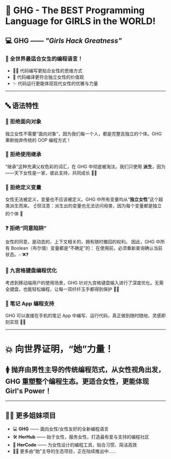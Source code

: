 # 🌟 GHG - The BEST Programming Language for GIRLS in the WORLD!

## 💻 GHG —— *"Girls Hack Greatness"*

### 🌸 全世界最适合女生的编程语言！

* 👩‍🎓 代码编写更贴合女性的思维方式
* 💪 代码编译更符合独立女性的价值观
* ✨ 代码运行更能体现现代女性的优雅与力量

---

## 🔤 语法特性

### 🚫 拒绝面向对象

独立女性不需要“面向对象”，因为我们每一个人，都是完整且独立的个体。GHG 果断抛弃传统的 OOP 编程方式！

### 🚫 拒绝使用继承

“继承”这种充满父权色彩的词汇，在 GHG 中彻底被淘汰。我们只使用 **派生**，因为——天下女性是一家，彼此支持，共同成长 🤝💕

### 🚫 拒绝定义变量

女性无法被定义，变量也不应该被定义。GHG 中所有变量均从“**独立女性**”这个超类派生而来。
☝️但注意：派生出的变量也无法访问母类，因为每个变量都是独立的个体 🧬

### ❓ 拒绝“同意陷阱”

女性的同意，是动态的、上下文相关的，拥有随时撤回的权利。
因此，GHG 中所有 Boolean（布尔值）变量都是“不确定”的：
在使用前，必须重新查询确认当前状态。✅❌❓

### 🔢 九宫格键盘编程优化

考虑到移动端用户的使用场景，GHG 针对九宫格键盘输入进行了深度优化。无需全键盘，也能轻松编程，让每一双纤纤玉手都得到保护 💅📱

### 📝 笔记 App 编程支持

GHG 可以直接在手机的笔记 App 中编写、运行代码，真正做到随时随地、灵感即刻实现 🧠✨

---

# 💥 向世界证明，“她”力量！

## 🚺 抛弃由男性主导的传统编程范式，从女性视角出发，GHG 重塑整个编程生态。更适合女性，更能体现 Girl's Power！

---

## 👯‍♀️ 更多姐妹项目

* 💻 **GHG** —— 面向女性/女性友好的全新编程语言
* 🛠️ **HerHub** —— 始于女性，服务女性，打造最有爱与支持的编程社区
* 🧰 **HerCode** —— 为女性设计的编程工具，贴合习惯、简洁高效
* 🧚‍♀️ 更多由“她”主导的生态项目，正在陆续推出中……

